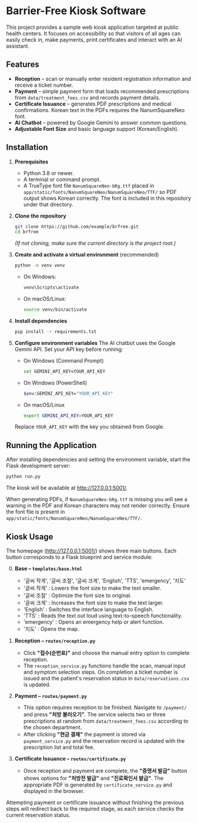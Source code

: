 # Barrier-Free Kiosk Software

This project provides a sample web kiosk application targeted at public health centers.
It focuses on accessibility so that visitors of all ages can easily check in,
make payments, print certificates and interact with an AI assistant.

## Features

- **Reception** – scan or manually enter resident registration information and
  receive a ticket number.
- **Payment** – simple payment form that loads recommended prescriptions from
  `data/treatment_fees.csv` and records payment details.
- **Certificate Issuance** – generates PDF prescriptions and medical
  confirmations. Korean text in the PDFs requires the NanumSquareNeo font.
- **AI Chatbot** – powered by Google Gemini to answer common questions.
- **Adjustable Font Size** and basic language support (Korean/English).

## Installation

1. **Prerequisites**
   - Python 3.8 or newer.
   - A terminal or command prompt.
   - A TrueType font file `NanumSquareNeo-bRg.ttf` placed in
     `app/static/fonts/NanumSquareNeo/NanumSquareNeo/TTF/` so PDF output shows Korean correctly.
     The font is included in this repository under that directory.

2. **Clone the repository**
   ```bash
   git clone https://github.com/example/brfree.git
   cd brfree
   ```
   *(If not cloning, make sure the current directory is the project root.)*

3. **Create and activate a virtual environment** (recommended)
   ```bash
   python -m venv venv
   ```
   - On Windows:
     ```bash
     venv\Scripts\activate
     ```
   - On macOS/Linux:
     ```bash
     source venv/bin/activate
     ```

4. **Install dependencies**
   ```bash
   pip install -r requirements.txt
   ```

5. **Configure environment variables**
   The AI chatbot uses the Google Gemini API. Set your API key before running:
   - On Windows (Command Prompt)
     ```bash
     set GEMINI_API_KEY=YOUR_API_KEY
     ```
   - On Windows (PowerShell)
     ```bash
     $env:GEMINI_API_KEY="YOUR_API_KEY"
     ```
   - On macOS/Linux
     ```bash
     export GEMINI_API_KEY=YOUR_API_KEY
     ```
   Replace `YOUR_API_KEY` with the key you obtained from Google.

## Running the Application

After installing dependencies and setting the environment variable, start the
Flask development server:

```bash
python run.py
```

The kiosk will be available at <http://127.0.0.1:5001/>.

When generating PDFs, if `NanumSquareNeo-bRg.ttf` is missing you will see a warning in
the PDF and Korean characters may not render correctly. Ensure the font file is
present in `app/static/fonts/NanumSquareNeo/NanumSquareNeo/TTF/`.

## Kiosk Usage

The homepage (<http://127.0.0.1:5001/>) shows three main buttons.  Each button
corresponds to a Flask blueprint and service module:

0. **Base – `templates/base.html`**
   - '글씨 작게', '글씨 조절', '글씨 크게', 'English', 'TTS', 'emergency', '지도'
   - '글씨 작게' : Lowers the font size to make the text smaller.
   - '글씨 조절' : Optimize the font size to original.
   - '글씨 크게' : Increases the font size to make the text larger.
   - 'English'   : Switches the interface language to English.
   - 'TTS'       : Reads the text out loud using text-to-speech functionality.
   - 'emergency' : Opens an emergency help or alert function.
   - '지도'      : Opens the map.

2. **Reception – `routes/reception.py`**
   - Click **"접수(순번표)"** and choose the manual entry option to complete
     reception.
   - The `reception_service.py` functions handle the scan, manual input and
     symptom selection steps.  On completion a ticket number is issued and the
     patient's reservation status in `data/reservations.csv` is updated.

3. **Payment – `routes/payment.py`**
   - This option requires reception to be finished.  Navigate to
     `/payment/` and press **"처방 불러오기"**.  The service selects two or three
     prescriptions at random from `data/treatment_fees.csv` according to the
     chosen department.
   - After clicking **"현금 결제"** the payment is stored via
     `payment_service.py` and the reservation record is updated with the
     prescription list and total fee.

4. **Certificate Issuance – `routes/certificate.py`**
   - Once reception and payment are complete, the **"증명서 발급"** button shows
     options for **"처방전 발급"** and **"진료확인서 발급"**.  The appropriate
     PDF is generated by `certificate_service.py` and displayed in the browser.

Attempting payment or certificate issuance without finishing the previous steps
will redirect back to the required stage, as each service checks the current
reservation status.

